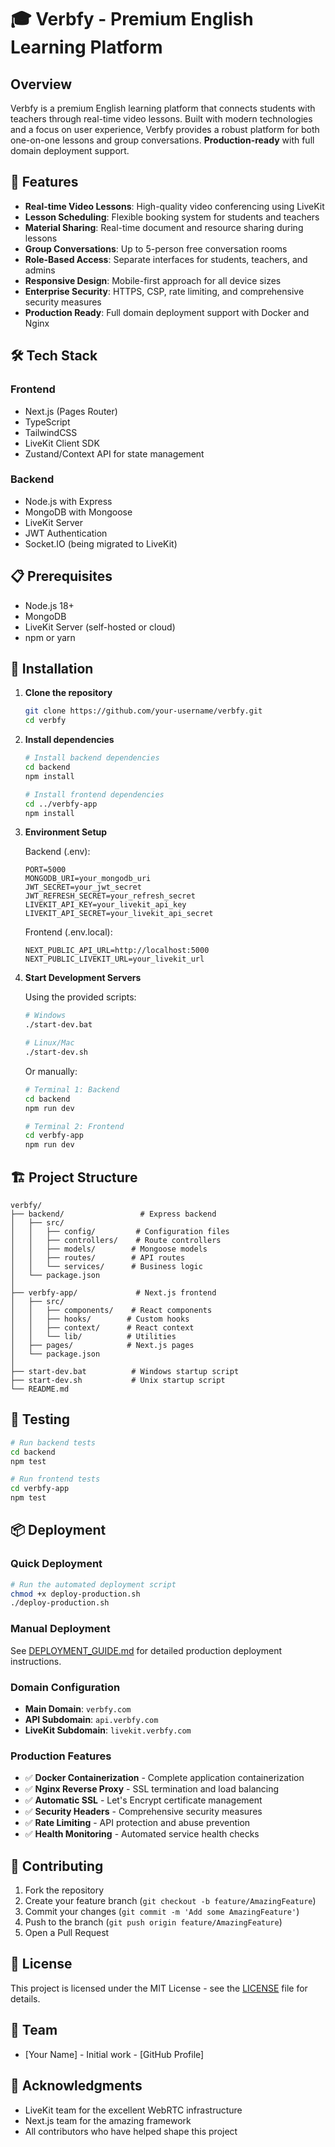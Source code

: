# 🎓 Verbfy - Premium English Learning Platform

## Overview

Verbfy is a premium English learning platform that connects students with teachers through real-time video lessons. Built with modern technologies and a focus on user experience, Verbfy provides a robust platform for both one-on-one lessons and group conversations. **Production-ready** with full domain deployment support.

## 🚀 Features

- **Real-time Video Lessons**: High-quality video conferencing using LiveKit
- **Lesson Scheduling**: Flexible booking system for students and teachers
- **Material Sharing**: Real-time document and resource sharing during lessons
- **Group Conversations**: Up to 5-person free conversation rooms
- **Role-Based Access**: Separate interfaces for students, teachers, and admins
- **Responsive Design**: Mobile-first approach for all device sizes
- **Enterprise Security**: HTTPS, CSP, rate limiting, and comprehensive security measures
- **Production Ready**: Full domain deployment support with Docker and Nginx

## 🛠️ Tech Stack

### Frontend
- Next.js (Pages Router)
- TypeScript
- TailwindCSS
- LiveKit Client SDK
- Zustand/Context API for state management

### Backend
- Node.js with Express
- MongoDB with Mongoose
- LiveKit Server
- JWT Authentication
- Socket.IO (being migrated to LiveKit)

## 📋 Prerequisites

- Node.js 18+
- MongoDB
- LiveKit Server (self-hosted or cloud)
- npm or yarn

## 🔧 Installation

1. **Clone the repository**
   ```bash
   git clone https://github.com/your-username/verbfy.git
   cd verbfy
   ```

2. **Install dependencies**
   ```bash
   # Install backend dependencies
   cd backend
   npm install

   # Install frontend dependencies
   cd ../verbfy-app
   npm install
   ```

3. **Environment Setup**

   Backend (.env):
   ```env
   PORT=5000
   MONGODB_URI=your_mongodb_uri
   JWT_SECRET=your_jwt_secret
   JWT_REFRESH_SECRET=your_refresh_secret
   LIVEKIT_API_KEY=your_livekit_api_key
   LIVEKIT_API_SECRET=your_livekit_api_secret
   ```

   Frontend (.env.local):
   ```env
   NEXT_PUBLIC_API_URL=http://localhost:5000
   NEXT_PUBLIC_LIVEKIT_URL=your_livekit_url
   ```

4. **Start Development Servers**

   Using the provided scripts:
   ```bash
   # Windows
   ./start-dev.bat

   # Linux/Mac
   ./start-dev.sh
   ```

   Or manually:
   ```bash
   # Terminal 1: Backend
   cd backend
   npm run dev

   # Terminal 2: Frontend
   cd verbfy-app
   npm run dev
   ```

## 🏗️ Project Structure

```
verbfy/
├── backend/                 # Express backend
│   ├── src/
│   │   ├── config/         # Configuration files
│   │   ├── controllers/    # Route controllers
│   │   ├── models/        # Mongoose models
│   │   ├── routes/        # API routes
│   │   └── services/      # Business logic
│   └── package.json
│
├── verbfy-app/             # Next.js frontend
│   ├── src/
│   │   ├── components/    # React components
│   │   ├── hooks/        # Custom hooks
│   │   ├── context/      # React context
│   │   └── lib/          # Utilities
│   ├── pages/            # Next.js pages
│   └── package.json
│
├── start-dev.bat          # Windows startup script
├── start-dev.sh           # Unix startup script
└── README.md
```

## 🧪 Testing

```bash
# Run backend tests
cd backend
npm test

# Run frontend tests
cd verbfy-app
npm test
```

## 📦 Deployment

### Quick Deployment
```bash
# Run the automated deployment script
chmod +x deploy-production.sh
./deploy-production.sh
```

### Manual Deployment
See [DEPLOYMENT_GUIDE.md](./DEPLOYMENT_GUIDE.md) for detailed production deployment instructions.

### Domain Configuration
- **Main Domain**: `verbfy.com`
- **API Subdomain**: `api.verbfy.com`
- **LiveKit Subdomain**: `livekit.verbfy.com`

### Production Features
- ✅ **Docker Containerization** - Complete application containerization
- ✅ **Nginx Reverse Proxy** - SSL termination and load balancing
- ✅ **Automatic SSL** - Let's Encrypt certificate management
- ✅ **Security Headers** - Comprehensive security measures
- ✅ **Rate Limiting** - API protection and abuse prevention
- ✅ **Health Monitoring** - Automated service health checks

## 🤝 Contributing

1. Fork the repository
2. Create your feature branch (`git checkout -b feature/AmazingFeature`)
3. Commit your changes (`git commit -m 'Add some AmazingFeature'`)
4. Push to the branch (`git push origin feature/AmazingFeature`)
5. Open a Pull Request

## 📝 License

This project is licensed under the MIT License - see the [LICENSE](LICENSE) file for details.

## 👥 Team

- [Your Name] - Initial work - [GitHub Profile]

## 🙏 Acknowledgments

- LiveKit team for the excellent WebRTC infrastructure
- Next.js team for the amazing framework
- All contributors who have helped shape this project 